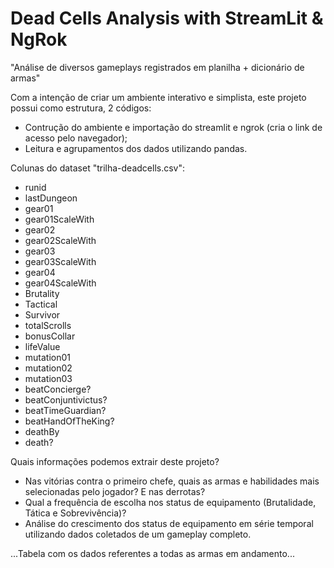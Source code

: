 # Dead Cells Analysis with StreamLit & NgRok

"Análise de diversos gameplays registrados em planilha + dicionário de armas"

Com a intenção de criar um ambiente interativo e simplista, este projeto possui como estrutura, 2 códigos:
- Contrução do ambiente e importação do streamlit e ngrok (cria o link de acesso pelo navegador);
- Leitura e agrupamentos dos dados utilizando pandas.

Colunas do dataset "trilha-deadcells.csv":
- runid
- lastDungeon
- gear01
- gear01ScaleWith
- gear02
- gear02ScaleWith
- gear03
- gear03ScaleWith
- gear04
- gear04ScaleWith
- Brutality
- Tactical
- Survivor
- totalScrolls
- bonusCollar
- lifeValue
- mutation01
- mutation02
- mutation03
- beatConcierge?
- beatConjuntivictus?
- beatTimeGuardian?
- beatHandOfTheKing?
- deathBy
- death?

Quais informações podemos extrair deste projeto?
- Nas vitórias contra o primeiro chefe, quais as armas e habilidades mais selecionadas pelo jogador? E nas derrotas?
- Qual a frequência de escolha nos status de equipamento (Brutalidade, Tática e Sobrevivência)?
- Análise do crescimento dos status de equipamento em série temporal utilizando dados coletados de um gameplay completo.

...Tabela com os dados referentes a todas as armas em andamento...




